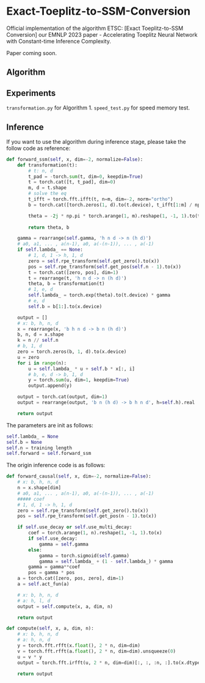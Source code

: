 # Exact-Toeplitz-to-SSM-Conversion
Official implementation of the algorithm ETSC: [Exact Toeplitz-to-SSM Conversion] our EMNLP 2023 paper - Accelerating Toeplitz Neural Network with Constant-time Inference Complexity.

Paper coming soon.

## Algorithm
[](./algo.jpg)

## Experiments
`transformation.py` for Algorithm 1. `speed_test.py` for speed memory test.

## Inference
If you want to use the algorithm during inference stage, please take the follow code as reference:

```python
def forward_ssm(self, x, dim=-2, normalize=False):
    def transformation(t):
        # t: n, d
        t_pad = -torch.sum(t, dim=0, keepdim=True)
        t = torch.cat([t, t_pad], dim=0)
        m, d = t.shape
        # solve the eq
        t_ifft = torch.fft.ifft(t, n=m, dim=-2, norm="ortho")
        b = torch.cat([torch.zeros(1, d).to(t.device), t_ifft[1:m] / np.sqrt(m)], dim=0)

        theta = -2j * np.pi * torch.arange(1, m).reshape(1, -1, 1).to(t.device) / m
        
        return theta, b

    gamma = rearrange(self.gamma, 'h n d -> n (h d)')
    # a0, a1, ... , a(n-1), a0, a(-(n-1)), ... , a(-1)
    if self.lambda_ == None:
        # 1, d, 1 -> h, 1, d
        zero = self.rpe_transform(self.get_zero().to(x))
        pos = self.rpe_transform(self.get_pos(self.n - 1).to(x))
        t = torch.cat([zero, pos], dim=1)
        t = rearrange(t, 'h n d -> n (h d)')
        theta, b = transformation(t)
        # 1, e, d
        self.lambda_ = torch.exp(theta).to(t.device) * gamma
        # e, d
        self.b = b[1:].to(x.device)

    output = []
    # x: b, h, n, d
    x = rearrange(x, 'b h n d -> b n (h d)')
    b, n, d = x.shape
    k = n // self.n
    # b, 1, d
    zero = torch.zeros(b, 1, d).to(x.device)
    u = zero
    for i in range(n):
        u = self.lambda_ * u + self.b * x[:, i]
        # b, e, d -> b, 1, d
        y = torch.sum(u, dim=1, keepdim=True)
        output.append(y)

    output = torch.cat(output, dim=1)
    output = rearrange(output, 'b n (h d) -> b h n d', h=self.h).real

    return output
```
The parameters are init as follows:
```python
self.lambda_ = None
self.b = None
self.n = training length
self.forward = self.forward_ssm
```

The origin inference code is as follows:
```python
def forward_causal(self, x, dim=-2, normalize=False):
    # x: b, h, n, d
    n = x.shape[dim]
    # a0, a1, ... , a(n-1), a0, a(-(n-1)), ... , a(-1)
    ##### coef
    # 1, d, 1 -> h, 1, d
    zero = self.rpe_transform(self.get_zero().to(x))
    pos = self.rpe_transform(self.get_pos(n - 1).to(x))

    if self.use_decay or self.use_multi_decay:
        coef = torch.arange(1, n).reshape(1, -1, 1).to(x)
        if self.use_decay:
            gamma = self.gamma
        else:
            gamma = torch.sigmoid(self.gamma)
            gamma = self.lambda_ + (1 - self.lambda_) * gamma
        gamma = gamma**coef
        pos = gamma * pos
    a = torch.cat([zero, pos, zero], dim=1)
    a = self.act_fun(a)

    # x: b, h, n, d
    # a: h, l, d
    output = self.compute(x, a, dim, n)

    return output

def compute(self, x, a, dim, n):
    # x: b, h, n, d
    # a: h, n, d
    y = torch.fft.rfft(x.float(), 2 * n, dim=dim)
    v = torch.fft.rfft(a.float(), 2 * n, dim=dim).unsqueeze(0)
    u = v * y
    output = torch.fft.irfft(u, 2 * n, dim=dim)[:, :, :n, :].to(x.dtype)

    return output
```